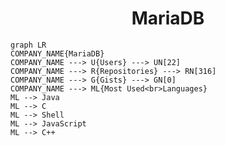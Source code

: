 <h1 align="center">MariaDB</h1>

```mermaid
graph LR
COMPANY_NAME{MariaDB}
COMPANY_NAME ---> U{Users} ---> UN[22]
COMPANY_NAME ---> R{Repositories} ---> RN[316]
COMPANY_NAME ---> G{Gists} ---> GN[0]
COMPANY_NAME ---> ML{Most Used<br>Languages}
ML --> Java
ML --> C
ML --> Shell
ML --> JavaScript
ML --> C++
```
